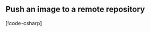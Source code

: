 
## Push an image to a remote repository

[!code-csharp[](../../tests/OrasProject.Oras.Tests/documentations/PushImage.cs#L26-L86)]
